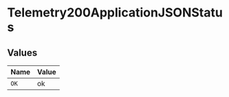 # Telemetry200ApplicationJSONStatus


## Values

| Name  | Value |
| ----- | ----- |
| `OK`  | ok    |